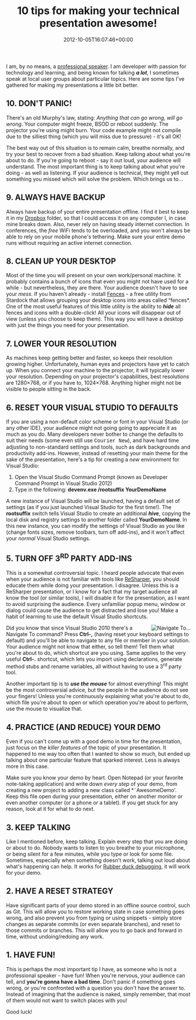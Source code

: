 ﻿---
title: 10 tips for making your technical presentation awesome!
date: 2012-10-05T16:07:46+00:00
---
I am, by no means, a [professional speaker](http://www.speakinghacks.com/). I am developer with passion for technology and learning, and being known for talking **_a lot_**, I sometimes speak at local user groups about particular topics. Here are some tips I've gathered for making my presentations a little bit better.

<!-- more -->

## 10. DON'T PANIC!

<img style="background-image: none; float: right; padding-top: 0px; padding-left: 0px; margin: 0px 0px 0px 5px; display: inline; padding-right: 0px; border-width: 0px;" title="" src="http://i2.wp.com/hmemcpy.com/wp-content/uploads/2012/10/image3.png?resize=244%2C154" alt="" align="right" border="0" data-recalc-dims="1" />There's an old Murphy's law, stating: *Anything that can go wrong, will go wrong*. Your computer might freeze, BSOD or reboot suddenly. The projector you're using might burn. Your code example might not compile due to the silliest thing (which you will miss due to pressure) - it's all OK!

The best way out of this situation is to remain calm, breathe normally, and try your best to recover from a bad situation. Keep talking about what you're about to do. If you're going to reboot - say it out loud, your audience will understand. The most important thing is to keep talking about what you're doing - as well as listening. If your audience is technical, they might yell out something you missed which will solve the problem. Which brings us to...

## 9. ALWAYS HAVE BACKUP

Always have backup of your entire presentation offline. I find it best to keep it in my [Dropbox](https://www.dropbox.com/referrals/NTIzMjM2NjE5?src=global9) folder, so that I could access it on any computer I, in case mine breaks down. Also, never rely on having steady internet connection. In conferences, the *free* WiFi tends to be overloaded, and you won't always be able to rely on your mobile phone's tethering. Make sure your entire demo runs without requiring an active internet connection.

## 8. CLEAN UP YOUR DESKTOP

[<img style="background-image: none; padding-top: 0px; padding-left: 0px; margin: 0px 0px 0px 5px; display: inline; padding-right: 0px; border: 0px;" src="http://i2.wp.com/www.stardock.com/products/fences/images/screenshots/fences_image.png?resize=244%2C184" alt="" align="right" border="0" data-recalc-dims="1" />](http://i2.wp.com/www.stardock.com/products/fences/images/screenshots/fences_image.png)Most of the time you will present on your own work/personal machine. It probably contains a bunch of icons that even you might not have used for a while - but nevertheless, they are there. Your audience doesn't have to see your *mess*. If you haven't already - install [Fences](http://www.stardock.com/products/fences/) - a free utility from Stardock that allows grouping your desktop icons into areas called &#8220;fences*. One of the most useful features of this little utility is the ability to **_hide_** all fences and icons with a double-click! All your icons will disappear out of view (unless you choose to keep them). This way you will have a desktop with just the things you need for your presentation.

## 7. LOWER YOUR RESOLUTION

As machines keep getting better and faster, so keeps their resolution growing higher. Unfortunately, human eyes and projectors have yet to catch up. When you connect your machine to the projector, it will typically lower your resolution. Depending on your projector's capabilities, best resolutions are 1280&#215;768, or if you have to, 1024&#215;768. Anything higher might not be visible to people sitting in the back.

## 6. RESET YOUR VISUAL STUDIO TO DEFAULTS

If you are using a non-default color scheme or font in your Visual Studio (or any other IDE), your audience might not going going to appreciate it as much as you do. Many developers never bother to change the defaults to suit their needs (some even still use <span style="font-family: 'Courier New';">Courier New</span>), and have hard time adjusting to non-standard settings and tools, such as dark backgrounds and productivity add-ins. However, instead of resetting your main theme for the sake of the presentation, here's a tip for creating a _new_ environment for Visual Studio:

  1. Open the Visual Studio Command Prompt (known as Developer Command Prompt in Visual Studio 2012)
  2. Type in the following: **devenv.exe /rootsuffix YourDemoName**

A new instance of Visual Studio will be launched, having a default set of settings (as if you just launched Visual Studio for the first time!). The **rootsuffix** switch tells Visual Studio to create an additional **_hive_**, copying the local disk and registry settings to another folder called **YourDemoName**. In this new instance, you can modify the settings of Visual Studio as you like (change fonts sizes, remove toolbars, turn off add-ins), and it won't affect your *normal* Visual Studio settings.

## 5. TURN OFF 3<sup>RD</sup> PARTY ADD-INS

This is a somewhat controversial topic. I heard people advocate that even when your audience is not familiar with tools like [ReSharper](http://www.jetbrains.com/resharper/), you should educate them while doing your presentation. I disagree. Unless this is a ReSharper presentation, or I know for a fact that my target audience all know the tool (or similar tools), I will disable it for the presentation, as I want to avoid surprising the audience. Every unfamiliar popup menu, window or dialog could cause the audience to get distracted and lose you! Make a habit of learning to use the default Visual Studio shortcuts.

[<img style="background-image: none; float: right; padding-top: 0px; padding-left: 0px; margin: 0px 0px 0px 5px; display: inline; padding-right: 0px; border-width: 0px;" title="Navigate To..." src="http://i1.wp.com/hmemcpy.com/wp-content/uploads/2012/10/SNAGHTML7b5e651_thumb.png?resize=244%2C176" alt="Navigate To..." align="right" border="0" data-recalc-dims="1" />](http://i1.wp.com/hmemcpy.com/wp-content/uploads/2012/10/SNAGHTML7b5e651.png)Did you know that since Visual Studio 2010 there's a Navigate To command? Press **Ctrl-,** (having reset your keyboard settings to default) and you'll be able to navigate to any file or member in your solution. Your audience might not know that either, so tell them! Tell them what you're about to do, which shortcut are you using. Same applies to the very useful **Ctrl-.** shortcut, which lets you import using declarations, generate method stubs and rename variables, all without having to use a 3<sup>rd</sup> party tool.

Another important tip is to **_use the mouse_** for almost everything! This might be the most controversial advice, but the people in the audience do not see your fingers! Unless you're continuously explaining what you're about to do, which file you're about to open or which operation you're about to perform, use the mouse to visualize that.

## 4. PRACTICE (AND REDUCE) YOUR DEMO

Even if you can't come up with a good demo in time for the presentation, just focus on the *killer features* of the topic of your presentation. It happened to me way too often that I wanted to show so much, but ended up talking about one particular feature that sparked interest. Less is always more in this case.

Make sure you know your demo by heart. Open Notepad (or your favorite note-taking application) and write down _every step_ of your demo, from creating a new project to adding a new class called *˜AwesomeDemo'. Keep this file open during your presentation, either on another monitor or even another computer (or a phone or a tablet). If you get stuck for any reason, look at it for what to do next.

## **3. KEEP TALKING**

<img style="float: right; margin: 0px 0px 0px 5px; display: inline;" title="" src="http://i2.wp.com/hmemcpy.com/wp-content/uploads/2012/10/image5.png?resize=160%2C160" alt="" align="right" data-recalc-dims="1" />Like I mentioned before, keep talking. Explain every step that you are doing or about to do. Nobody wants to listen to you breathe to your microphone, or being silent for a few minutes, while you type or look for some file. Sometimes, especially when something doesn't work, talking out loud about what's happening can help. It works for [Rubber duck debugging](http://en.wikipedia.org/wiki/Rubber_duck_debugging), it will work for your demo.

## **2. HAVE A RESET STRATEGY**

Have significant parts of your demo stored in an offline source control, such as Git. This will allow you to restore working state in case something goes wrong, and also prevent you from typing or using snippets - simply store changes as separate commits (or even separate branches), and reset to those commits or branches. This will allow you to go back and forward in time, without undoing/redoing any work.

## 1. HAVE FUN!

<img style="background-image: none; float: right; padding-top: 0px; padding-left: 0px; margin: 0px 0px 0px 5px; display: inline; padding-right: 0px; border: 0px;" title="" src="http://i0.wp.com/hmemcpy.com/wp-content/uploads/2012/10/image6.png?resize=244%2C184" alt="" align="right" border="0" data-recalc-dims="1" />This is perhaps the most important tip I have, as someone who is not a professional speaker - have fun! When you're nervous, your audience can tell, and **you're gonna have a bad time**. Don't panic if something goes wrong, or you're confronted with a question you don't have the answer to. Instead of imagining that the audience is naked, simply remember, that most of them would not want to switch places with you!

Good luck!
